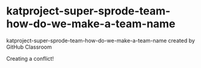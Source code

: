 # katproject-super-sprode-team-how-do-we-make-a-team-name
katproject-super-sprode-team-how-do-we-make-a-team-name created by GitHub Classroom

Creating a conflict!

